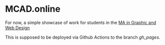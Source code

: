 # MCAD.online

For now, a simple showcase of work for students in the [MA in Graphic and Web Design](https://mcad.edu/magwd)

This is supposed to be deployed via Github Actions to the branch _gh_pages_.
